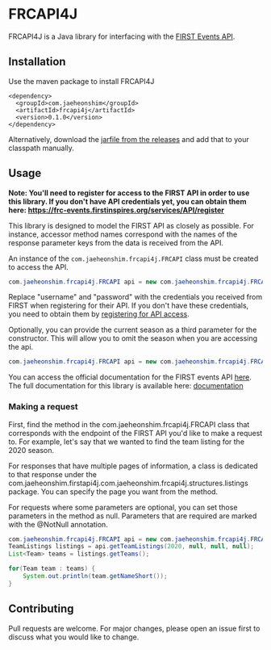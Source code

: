 # FRCAPI4J

FRCAPI4J is a Java library for interfacing with the [FIRST Events API](https://frc-events.firstinspires.org/services/API).

## Installation

Use the maven package to install FRCAPI4J

```
<dependency>
  <groupId>com.jaeheonshim</groupId>
  <artifactId>frcapi4j</artifactId>
  <version>0.1.0</version>
</dependency>
```

Alternatively, download the [jarfile from the releases](https://github.com/jaeheonshim/FRCAPI4J/releases) and add that to your classpath manually.

## Usage
**Note: You'll need to register for access to the FIRST API in order to use this library. If you don't have API credentials yet, you can obtain them here: https://frc-events.firstinspires.org/services/API/register**

This library is designed to model the FIRST API as closely as possible. For instance, accessor method names correspond with the names of the response parameter keys from the data is received from the API.

An instance of the `com.jaeheonshim.frcapi4j.FRCAPI` class must be created to access the API.
```java
com.jaeheonshim.frcapi4j.FRCAPI api = new com.jaeheonshim.frcapi4j.FRCAPI("username", "password");
```

Replace "username" and "password" with the credentials you received from FIRST when registering for their API. If you don't have these credentials, you need to obtain them by [registering for API access](https://frc-events.firstinspires.org/services/API/register).

Optionally, you can provide the current season as a third parameter for the constructor. This will allow you to omit the season when you are accessing the api.

```java
com.jaeheonshim.frcapi4j.FRCAPI api = new com.jaeheonshim.frcapi4j.FRCAPI("username", "password", 2020);
```

You can access the official documentation for the FIRST events API [here](https://frcevents2.docs.apiary.io/).  
The full documentation for this library is available here: [documentation](documentation.md)

### Making a request
First, find the method in the com.jaeheonshim.frcapi4j.FRCAPI class that corresponds with the endpoint of the FIRST API you'd like to make a request to. For example, let's say that we wanted to find the team listing for the 2020 season.

For responses that have multiple pages of information, a class is dedicated to that response under the com.jaeheonshim.firstapi4j.com.jaeheonshim.frcapi4j.structures.listings package. You can specify the page you want from the method.

For requests where some parameters are optional, you can set those parameters in the method as null. Parameters that are required are marked with the @NotNull annotation.

```java
com.jaeheonshim.frcapi4j.FRCAPI api = new com.jaeheonshim.frcapi4j.FRCAPI("username", "password");
TeamListings listings = api.getTeamListings(2020, null, null, null);
List<Team> teams = listings.getTeams();

for(Team team : teams) {
    System.out.println(team.getNameShort());
}
```

## Contributing
Pull requests are welcome. For major changes, please open an issue first to discuss what you would like to change.